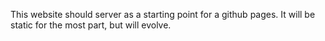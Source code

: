 This website should server as a starting point for a github pages.  It will be static for the most part, but will evolve.
